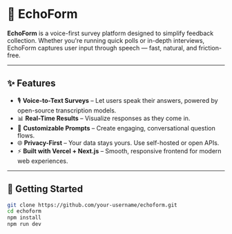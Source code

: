 # 📣 EchoForm

**EchoForm** is a voice-first survey platform designed to simplify feedback collection. Whether you're running quick polls or in-depth interviews, EchoForm captures user input through speech — fast, natural, and friction-free.

---

## ✨ Features

- 🎙️ **Voice-to-Text Surveys** – Let users speak their answers, powered by open-source transcription models.
- 📊 **Real-Time Results** – Visualize responses as they come in.
- 🎯 **Customizable Prompts** – Create engaging, conversational question flows.
- 🌐 **Privacy-First** – Your data stays yours. Use self-hosted or open APIs.
- ⚡ **Built with Vercel + Next.js** – Smooth, responsive frontend for modern web experiences.

---

## 🚀 Getting Started

```bash
git clone https://github.com/your-username/echoform.git
cd echoform
npm install
npm run dev
